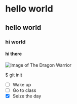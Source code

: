 # hello world
## hello world
### hi world
#### hi there

![Image of The Dragon Warrior](https://github.com/user-attachments/assets/f90f2498-8638-46d5-820f-92126fb311eb)

$ git init

- [ ] Wake up
- [ ] Go to class
- [X] Seize the day
